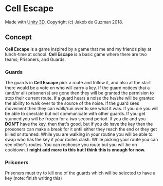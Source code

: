 # Cell Escape
Made with [Unity 3D](unity3d.com). Copyright (c) Jakob de Guzman 2018.
## Concept
<b>Cell Escape</b> is a game inspired by a game that me and my friends play at lunch-time at school. <b>Cell Escape</b> is a basic game where there are two teams; Prisoners, and Guards.
### Guards
The guards in <b>Cell Escape</b> pick a route and follow it, and also at the start there would be a vote on who will carry a key. If the guard notices that a (and/or all) prisoner(s) are gone then they will be granted the permision to stop their current route. If a guard hears a noise the he/she will be granted the ability to walk over to the source of the noise. If the guard sees movement then they can walk/run over to see what it was. If you die you will be able to spectate but not communicate with other guards. If you get stunned you will be frozen for a two second period. If you die and you <b>DON'T</b> have the key, then that's good, but if you do have the key then the prosoners can make a break for it until either they reach the end or they get killed or stunned. While you are walking in your routine you will be able to swap who has the key if your routes clash. While picking your route you can see other's routes. You can rechoose you route but you will be on cooldown. <b> I might add more to this but I think this is enough for now.</b>
### Prisoners
Prisoners must try to kill one of the guards which will be selected to have a key (note: finish writing this)
